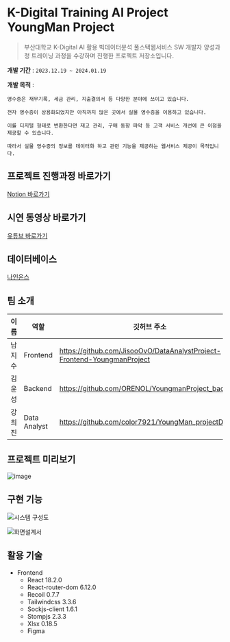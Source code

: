 # K-Digital Training AI Project YoungMan Project
>부산대학교 K-Digital AI 활용 빅데이터분석 풀스택웹서비스 SW 개발자 양성과정 
>트레이닝 과정을 수강하며 진행한 프로젝트 저장소입니다.

**개발 기간** : `2023.12.19 ~ 2024.01.19`

**개발 목적** : 
```
영수증은 재무기록, 세금 관리, 지출결의서 등 다양한 분야에 쓰이고 있습니다.

전자 영수증이 상용화되었지만 아직까지 많은 곳에서 실물 영수증을 이용하고 있습니다.

이를 디지털 형태로 변환한다면 재고 관리, 구매 동향 파악 등 고객 서비스 개선에 큰 이점을 제공할 수 있습니다.

따라서 실물 영수증의 정보를 데이터화 하고 관련 기능을 제공하는 웹서비스 제공이 목적입니다.
```

## 프로젝트 진행과정 바로가기

[Notion 바로가기](https://www.notion.so/AI-bb1b347feb924633902d73b60667424b)

## 시연 동영상 바로가기

[유튜브 바로가기](https://www.youtube.com/watch?v=aQxviNjqf3I&feature=youtu.be)

## 데이터베이스

[나인온스](https://9oz.co.kr/shopinfo/company.html)

## 팀 소개

|이름|역할|깃허브 주소|
|---|---|---|
|남지수|Frontend|https://github.com/JisooOvO/DataAnalystProject-Frontend-YoungmanProject|
|김윤성|Backend|https://github.com/ORENOL/YoungmanProject_backend|
|강희진|Data Analyst|https://github.com/color7921/YoungMan_projectDA|


## 프로젝트 미리보기

![image](https://github.com/JisooOvO/DataAnalystProject-Frontend-YoungmanProject/assets/138751028/0b8cf83d-8c33-470d-bc21-0b5a20c85b81)


## 구현 기능

![시스템 구성도](https://github.com/JisooOvO/DataAnalystProject-Frontend-YoungmanProject/assets/138751028/f683ff67-29ef-4679-885b-13f16b0b01a3)


![화면설계서](https://github.com/JisooOvO/DataAnalystProject-Frontend-YoungmanProject/assets/138751028/512a84f5-5f33-4f43-bdfd-8143b45e184e)


## 활용 기술

- Frontend
    - React 18.2.0
    - React-router-dom 6.12.0
    - Recoil 0.7.7
    - Tailwindcss 3.3.6
    - Sockjs-client 1.6.1
    - Stompjs 2.3.3
    - Xlsx 0.18.5
    - Figma


